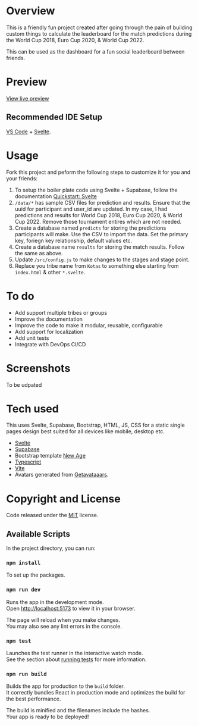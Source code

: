 # Overview
This is a friendly fun project created after going through the pain of building custom things to calculate the leaderboard for the match predictions during the World Cup 2018, Euro Cup 2020, & World Cup 2022. 

This can be used as the dashboard for a fun social leaderboard between friends.

# Preview
[View live preview](https://anoobbacker.github.io/leaderboard-supabase-svelte)

## Recommended IDE Setup

[VS Code](https://code.visualstudio.com/) + [Svelte](https://marketplace.visualstudio.com/items?itemName=svelte.svelte-vscode).

# Usage
Fork this project and peform the following steps to customize it for you and your friends:
1. To setup the boiler plate code using Svelte + Supabase, follow the documentation [Quickstart: Svelte](https://supabase.com/docs/guides/with-svelte)
2. `/data/*` has sample CSV files for prediction and results. Ensure that the uuid for participant and user_id are updated. In my case, I had predictions and results for World Cup 2018, Euro Cup 2020, & World Cup 2022. Remove those tournament entires which are not needed.
3. Create a database named `predicts` for storing the predictions participants will make. Use the CSV to import the data. Set the primary key, foriegn key relationship, default values etc.
4. Create a database name `results` for storing the match results. Follow the same as above.
5. Update `/src/config.js` to make changes to the stages and stage point.
6. Replace you tribe name from `Kotas` to something else starting from `index.html` & other `*.svelte`.

# To do
- Add support multiple tribes or groups
- Improve the documentation
- Improve the code to make it modular, reusable, configurable
- Add support for localization
- Add unit tests
- Integrate with DevOps CI/CD

# Screenshots
To be udpated

# Tech used
This uses Svelte, Supabase, Bootstrap, HTML, JS, CSS for a static single pages design best suited for all devices like mobile, desktop etc.

- [Svelte](https://svelte.dev/)
- [Supabase](https://supabase.com)
- Bootstrap template [New Age](https://github.com/BlackrockDigital/startbootstrap-new-age)
- [Typescript](https://www.typescriptlang.org/)
- [Vite](https://vitest.dev/)
- Avatars generated from [Getavataaars](https://getavataaars.com).

# Copyright and License
Code released under the [MIT](https://github.com/anoobbacker/betwc/blob/master/LICENSE) license.

## Available Scripts
In the project directory, you can run:

### `npm install`
To set up the packages.

### `npm run dev`
Runs the app in the development mode.\
Open [http://localhost:5173](http://localhost:5173) to view it in your browser.

The page will reload when you make changes.\
You may also see any lint errors in the console.

### `npm test`
Launches the test runner in the interactive watch mode.\
See the section about [running tests](https://facebook.github.io/create-react-app/docs/running-tests) for more information.

### `npm run build`
Builds the app for production to the `build` folder.\
It correctly bundles React in production mode and optimizes the build for the best performance.

The build is minified and the filenames include the hashes.\
Your app is ready to be deployed!
